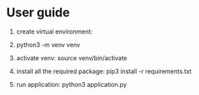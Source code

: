 # User guide
1. create virtual environment:
2. python3 -m venv venv

3. activate venv:
source venv/bin/activate

4. install all the required package:
pip3 install -r requirements.txt

5. run application: 
python3 application.py
